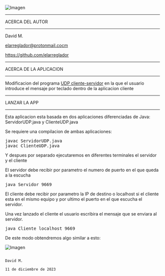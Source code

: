 ![Imagen](https://github.com/elarreglador/UDP-cliente-servidor/blob/main/SCREENSHOTS/Social%20preview.png)


************************************
ACERCA DEL AUTOR
************************************

David M.

elarreglador@protonmail.cocm

https://github.com/elarreglador


************************************
ACERCA DE LA APLICACION
************************************

Modificacion del programa [UDP cliente-servidor](https://github.com/elarreglador/UDP-cliente-servidor/tree/main) en la que el usuario introduce el mensaje por teclado dentro de la aplicacion cliente



************************************
LANZAR LA APP 
************************************

Esta aplicacion esta basada en dos aplicaciones diferenciadas de Java: ServidorUDP.java y ClienteUDP.java

Se requiere una compilacion de ambas aplicaciones:

<pre>
javac ServidorUDP.java
javac ClienteUDP.java
</pre>

Y despues por separado ejecutaremos en diferentes terminales el servidor y el cliente

El servidor debe recibir por parametro el numero de puerto en el que queda a la escucha

<pre>
java Servidor 9669
</pre>

El cliente debe recibir por parametro la IP de destino o localhost si el cliente esta en el mismo equipo y por ultimo el puerto en el que escucha el servidor.

Una vez lanzado el cliente el usuario escribira el mensaje que se enviara al servidor.
<pre>
java Cliente localhost 9669
</pre>

De este modo obtendremos algo similar a esto:

![Imagen]()



                                                                                            David M.
                                                                             11 de diciembre de 2023



